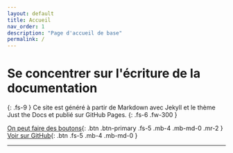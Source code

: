 ```yaml
---
layout: default
title: Accueil
nav_order: 1
description: "Page d'accueil de base"
permalink: /
---
```


# Se concentrer sur l'écriture de la documentation
{: .fs-9 }
Ce site est généré à partir de Markdown avec Jekyll et le thème Just the
Docs et publié sur GitHub Pages.
{: .fs-6 .fw-300 }

[On peut faire des boutons](#getting-started){: .btn .btn-primary .fs-5 .mb-4 .mb-md-0 .mr-2 } [Voir sur GitHub](https://github.com/kevinvalleau/docs-gp.github.io){: .btn .fs-5 .mb-4 .mb-md-0 }

---
